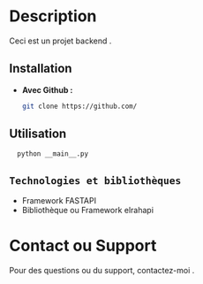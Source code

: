 # Description

Ceci est un projet backend .

## Installation

- **Avec Github :**
  ```bash
  git clone https://github.com/
  ```

## Utilisation

```python
  python __main__.py
```

## `Technologies et bibliothèques`

- Framework FASTAPI
- Bibliothèque ou Framework elrahapi

# Contact ou Support

Pour des questions ou du support, contactez-moi .

